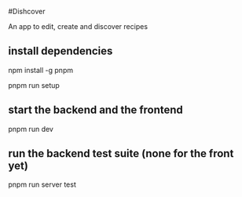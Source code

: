#Dishcover

An app to edit, create and discover recipes

## install dependencies

npm install -g pnpm

pnpm run setup

## start the backend and the frontend

pnpm run dev

## run the backend test suite (none for the front yet)

pnpm run server test
